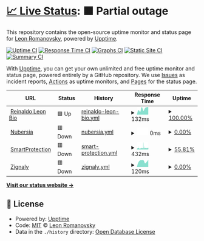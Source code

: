 # [📈 Live Status](https://reinaldoleon.github.io/upptime): <!--live status--> **🟧 Partial outage**

This repository contains the open-source uptime monitor and status page for [Leon Romanovsky](http://www.leon.nu), powered by [Upptime](https://github.com/upptime/upptime).

[![Uptime CI](https://github.com/reinaldoleon/monitoring/workflows/Uptime%20CI/badge.svg)](https://github.com/reinaldoleon/monitoring/actions?query=workflow%3A%22Uptime+CI%22)
[![Response Time CI](https://github.com/reinaldoleon/monitoring/workflows/Response%20Time%20CI/badge.svg)](https://github.com/reinaldoleon/monitoring/actions?query=workflow%3A%22Response+Time+CI%22)
[![Graphs CI](https://github.com/reinaldoleon/monitoring/workflows/Graphs%20CI/badge.svg)](https://github.com/reinaldoleon/monitoring/actions?query=workflow%3A%22Graphs+CI%22)
[![Static Site CI](https://github.com/reinaldoleon/monitoring/workflows/Static%20Site%20CI/badge.svg)](https://github.com/reinaldoleon/monitoring/actions?query=workflow%3A%22Static+Site+CI%22)
[![Summary CI](https://github.com/reinaldoleon/monitoring/workflows/Summary%20CI/badge.svg)](https://github.com/reinaldoleon/monitoring/actions?query=workflow%3A%22Summary+CI%22)

With [Upptime](https://upptime.js.org), you can get your own unlimited and free uptime monitor and status page, powered entirely by a GitHub repository. We use [Issues](https://github.com/reinaldoleon/monitoring/issues) as incident reports, [Actions](https://github.com/reinaldoleon/monitoring/actions) as uptime monitors, and [Pages](https://reinaldoleon.github.io/monitoring) for the status page.

<!--start: status pages-->
<!-- This summary is generated by Upptime (https://github.com/upptime/upptime) -->
<!-- Do not edit this manually, your changes will be overwritten -->
<!-- prettier-ignore -->
| URL | Status | History | Response Time | Uptime |
| --- | ------ | ------- | ------------- | ------ |
| <img alt="" src="https://icons.duckduckgo.com/ip3/reinaldoleon.github.io.ico" height="13"> [Reinaldo Leon Bio](https://reinaldoleon.github.io/bio/) | 🟩 Up | [reinaldo-leon-bio.yml](https://github.com/reinaldoleon/monitoring/commits/HEAD/history/reinaldo-leon-bio.yml) | <details><summary><img alt="Response time graph" src="./graphs/reinaldo-leon-bio/response-time-week.png" height="20"> 132ms</summary><br><a href="https://reinaldoleon.github.io/monitoring/history/reinaldo-leon-bio"><img alt="Response time 91" src="https://img.shields.io/endpoint?url=https%3A%2F%2Fraw.githubusercontent.com%2Freinaldoleon%2Fmonitoring%2FHEAD%2Fapi%2Freinaldo-leon-bio%2Fresponse-time.json"></a><br><a href="https://reinaldoleon.github.io/monitoring/history/reinaldo-leon-bio"><img alt="24-hour response time 180" src="https://img.shields.io/endpoint?url=https%3A%2F%2Fraw.githubusercontent.com%2Freinaldoleon%2Fmonitoring%2FHEAD%2Fapi%2Freinaldo-leon-bio%2Fresponse-time-day.json"></a><br><a href="https://reinaldoleon.github.io/monitoring/history/reinaldo-leon-bio"><img alt="7-day response time 132" src="https://img.shields.io/endpoint?url=https%3A%2F%2Fraw.githubusercontent.com%2Freinaldoleon%2Fmonitoring%2FHEAD%2Fapi%2Freinaldo-leon-bio%2Fresponse-time-week.json"></a><br><a href="https://reinaldoleon.github.io/monitoring/history/reinaldo-leon-bio"><img alt="30-day response time 103" src="https://img.shields.io/endpoint?url=https%3A%2F%2Fraw.githubusercontent.com%2Freinaldoleon%2Fmonitoring%2FHEAD%2Fapi%2Freinaldo-leon-bio%2Fresponse-time-month.json"></a><br><a href="https://reinaldoleon.github.io/monitoring/history/reinaldo-leon-bio"><img alt="1-year response time 92" src="https://img.shields.io/endpoint?url=https%3A%2F%2Fraw.githubusercontent.com%2Freinaldoleon%2Fmonitoring%2FHEAD%2Fapi%2Freinaldo-leon-bio%2Fresponse-time-year.json"></a></details> | <details><summary><a href="https://reinaldoleon.github.io/monitoring/history/reinaldo-leon-bio">100.00%</a></summary><a href="https://reinaldoleon.github.io/monitoring/history/reinaldo-leon-bio"><img alt="All-time uptime 100.00%" src="https://img.shields.io/endpoint?url=https%3A%2F%2Fraw.githubusercontent.com%2Freinaldoleon%2Fmonitoring%2FHEAD%2Fapi%2Freinaldo-leon-bio%2Fuptime.json"></a><br><a href="https://reinaldoleon.github.io/monitoring/history/reinaldo-leon-bio"><img alt="24-hour uptime 100.00%" src="https://img.shields.io/endpoint?url=https%3A%2F%2Fraw.githubusercontent.com%2Freinaldoleon%2Fmonitoring%2FHEAD%2Fapi%2Freinaldo-leon-bio%2Fuptime-day.json"></a><br><a href="https://reinaldoleon.github.io/monitoring/history/reinaldo-leon-bio"><img alt="7-day uptime 100.00%" src="https://img.shields.io/endpoint?url=https%3A%2F%2Fraw.githubusercontent.com%2Freinaldoleon%2Fmonitoring%2FHEAD%2Fapi%2Freinaldo-leon-bio%2Fuptime-week.json"></a><br><a href="https://reinaldoleon.github.io/monitoring/history/reinaldo-leon-bio"><img alt="30-day uptime 100.00%" src="https://img.shields.io/endpoint?url=https%3A%2F%2Fraw.githubusercontent.com%2Freinaldoleon%2Fmonitoring%2FHEAD%2Fapi%2Freinaldo-leon-bio%2Fuptime-month.json"></a><br><a href="https://reinaldoleon.github.io/monitoring/history/reinaldo-leon-bio"><img alt="1-year uptime 100.00%" src="https://img.shields.io/endpoint?url=https%3A%2F%2Fraw.githubusercontent.com%2Freinaldoleon%2Fmonitoring%2FHEAD%2Fapi%2Freinaldo-leon-bio%2Fuptime-year.json"></a></details>
| <img alt="" src="https://icons.duckduckgo.com/ip3/nubersia.com.ico" height="13"> [Nubersia](https://nubersia.com) | 🟥 Down | [nubersia.yml](https://github.com/reinaldoleon/monitoring/commits/HEAD/history/nubersia.yml) | <details><summary><img alt="Response time graph" src="./graphs/nubersia/response-time-week.png" height="20"> 0ms</summary><br><a href="https://reinaldoleon.github.io/monitoring/history/nubersia"><img alt="Response time 1341" src="https://img.shields.io/endpoint?url=https%3A%2F%2Fraw.githubusercontent.com%2Freinaldoleon%2Fmonitoring%2FHEAD%2Fapi%2Fnubersia%2Fresponse-time.json"></a><br><a href="https://reinaldoleon.github.io/monitoring/history/nubersia"><img alt="24-hour response time 0" src="https://img.shields.io/endpoint?url=https%3A%2F%2Fraw.githubusercontent.com%2Freinaldoleon%2Fmonitoring%2FHEAD%2Fapi%2Fnubersia%2Fresponse-time-day.json"></a><br><a href="https://reinaldoleon.github.io/monitoring/history/nubersia"><img alt="7-day response time 0" src="https://img.shields.io/endpoint?url=https%3A%2F%2Fraw.githubusercontent.com%2Freinaldoleon%2Fmonitoring%2FHEAD%2Fapi%2Fnubersia%2Fresponse-time-week.json"></a><br><a href="https://reinaldoleon.github.io/monitoring/history/nubersia"><img alt="30-day response time 0" src="https://img.shields.io/endpoint?url=https%3A%2F%2Fraw.githubusercontent.com%2Freinaldoleon%2Fmonitoring%2FHEAD%2Fapi%2Fnubersia%2Fresponse-time-month.json"></a><br><a href="https://reinaldoleon.github.io/monitoring/history/nubersia"><img alt="1-year response time 1315" src="https://img.shields.io/endpoint?url=https%3A%2F%2Fraw.githubusercontent.com%2Freinaldoleon%2Fmonitoring%2FHEAD%2Fapi%2Fnubersia%2Fresponse-time-year.json"></a></details> | <details><summary><a href="https://reinaldoleon.github.io/monitoring/history/nubersia">0.00%</a></summary><a href="https://reinaldoleon.github.io/monitoring/history/nubersia"><img alt="All-time uptime 92.41%" src="https://img.shields.io/endpoint?url=https%3A%2F%2Fraw.githubusercontent.com%2Freinaldoleon%2Fmonitoring%2FHEAD%2Fapi%2Fnubersia%2Fuptime.json"></a><br><a href="https://reinaldoleon.github.io/monitoring/history/nubersia"><img alt="24-hour uptime 0.00%" src="https://img.shields.io/endpoint?url=https%3A%2F%2Fraw.githubusercontent.com%2Freinaldoleon%2Fmonitoring%2FHEAD%2Fapi%2Fnubersia%2Fuptime-day.json"></a><br><a href="https://reinaldoleon.github.io/monitoring/history/nubersia"><img alt="7-day uptime 0.00%" src="https://img.shields.io/endpoint?url=https%3A%2F%2Fraw.githubusercontent.com%2Freinaldoleon%2Fmonitoring%2FHEAD%2Fapi%2Fnubersia%2Fuptime-week.json"></a><br><a href="https://reinaldoleon.github.io/monitoring/history/nubersia"><img alt="30-day uptime 1.38%" src="https://img.shields.io/endpoint?url=https%3A%2F%2Fraw.githubusercontent.com%2Freinaldoleon%2Fmonitoring%2FHEAD%2Fapi%2Fnubersia%2Fuptime-month.json"></a><br><a href="https://reinaldoleon.github.io/monitoring/history/nubersia"><img alt="1-year uptime 78.45%" src="https://img.shields.io/endpoint?url=https%3A%2F%2Fraw.githubusercontent.com%2Freinaldoleon%2Fmonitoring%2FHEAD%2Fapi%2Fnubersia%2Fuptime-year.json"></a></details>
| <img alt="" src="https://icons.duckduckgo.com/ip3/smartprotection.com.ico" height="13"> [SmartProtection](https://smartprotection.com) | 🟥 Down | [smart-protection.yml](https://github.com/reinaldoleon/monitoring/commits/HEAD/history/smart-protection.yml) | <details><summary><img alt="Response time graph" src="./graphs/smart-protection/response-time-week.png" height="20"> 432ms</summary><br><a href="https://reinaldoleon.github.io/monitoring/history/smart-protection"><img alt="Response time 436" src="https://img.shields.io/endpoint?url=https%3A%2F%2Fraw.githubusercontent.com%2Freinaldoleon%2Fmonitoring%2FHEAD%2Fapi%2Fsmart-protection%2Fresponse-time.json"></a><br><a href="https://reinaldoleon.github.io/monitoring/history/smart-protection"><img alt="24-hour response time 434" src="https://img.shields.io/endpoint?url=https%3A%2F%2Fraw.githubusercontent.com%2Freinaldoleon%2Fmonitoring%2FHEAD%2Fapi%2Fsmart-protection%2Fresponse-time-day.json"></a><br><a href="https://reinaldoleon.github.io/monitoring/history/smart-protection"><img alt="7-day response time 432" src="https://img.shields.io/endpoint?url=https%3A%2F%2Fraw.githubusercontent.com%2Freinaldoleon%2Fmonitoring%2FHEAD%2Fapi%2Fsmart-protection%2Fresponse-time-week.json"></a><br><a href="https://reinaldoleon.github.io/monitoring/history/smart-protection"><img alt="30-day response time 427" src="https://img.shields.io/endpoint?url=https%3A%2F%2Fraw.githubusercontent.com%2Freinaldoleon%2Fmonitoring%2FHEAD%2Fapi%2Fsmart-protection%2Fresponse-time-month.json"></a><br><a href="https://reinaldoleon.github.io/monitoring/history/smart-protection"><img alt="1-year response time 430" src="https://img.shields.io/endpoint?url=https%3A%2F%2Fraw.githubusercontent.com%2Freinaldoleon%2Fmonitoring%2FHEAD%2Fapi%2Fsmart-protection%2Fresponse-time-year.json"></a></details> | <details><summary><a href="https://reinaldoleon.github.io/monitoring/history/smart-protection">55.81%</a></summary><a href="https://reinaldoleon.github.io/monitoring/history/smart-protection"><img alt="All-time uptime 99.69%" src="https://img.shields.io/endpoint?url=https%3A%2F%2Fraw.githubusercontent.com%2Freinaldoleon%2Fmonitoring%2FHEAD%2Fapi%2Fsmart-protection%2Fuptime.json"></a><br><a href="https://reinaldoleon.github.io/monitoring/history/smart-protection"><img alt="24-hour uptime 62.03%" src="https://img.shields.io/endpoint?url=https%3A%2F%2Fraw.githubusercontent.com%2Freinaldoleon%2Fmonitoring%2FHEAD%2Fapi%2Fsmart-protection%2Fuptime-day.json"></a><br><a href="https://reinaldoleon.github.io/monitoring/history/smart-protection"><img alt="7-day uptime 55.81%" src="https://img.shields.io/endpoint?url=https%3A%2F%2Fraw.githubusercontent.com%2Freinaldoleon%2Fmonitoring%2FHEAD%2Fapi%2Fsmart-protection%2Fuptime-week.json"></a><br><a href="https://reinaldoleon.github.io/monitoring/history/smart-protection"><img alt="30-day uptime 89.41%" src="https://img.shields.io/endpoint?url=https%3A%2F%2Fraw.githubusercontent.com%2Freinaldoleon%2Fmonitoring%2FHEAD%2Fapi%2Fsmart-protection%2Fuptime-month.json"></a><br><a href="https://reinaldoleon.github.io/monitoring/history/smart-protection"><img alt="1-year uptime 99.12%" src="https://img.shields.io/endpoint?url=https%3A%2F%2Fraw.githubusercontent.com%2Freinaldoleon%2Fmonitoring%2FHEAD%2Fapi%2Fsmart-protection%2Fuptime-year.json"></a></details>
| <img alt="" src="https://icons.duckduckgo.com/ip3/zignaly.com.ico" height="13"> [Zignaly](https://zignaly.com/) | 🟥 Down | [zignaly.yml](https://github.com/reinaldoleon/monitoring/commits/HEAD/history/zignaly.yml) | <details><summary><img alt="Response time graph" src="./graphs/zignaly/response-time-week.png" height="20"> 120ms</summary><br><a href="https://reinaldoleon.github.io/monitoring/history/zignaly"><img alt="Response time 237" src="https://img.shields.io/endpoint?url=https%3A%2F%2Fraw.githubusercontent.com%2Freinaldoleon%2Fmonitoring%2FHEAD%2Fapi%2Fzignaly%2Fresponse-time.json"></a><br><a href="https://reinaldoleon.github.io/monitoring/history/zignaly"><img alt="24-hour response time 149" src="https://img.shields.io/endpoint?url=https%3A%2F%2Fraw.githubusercontent.com%2Freinaldoleon%2Fmonitoring%2FHEAD%2Fapi%2Fzignaly%2Fresponse-time-day.json"></a><br><a href="https://reinaldoleon.github.io/monitoring/history/zignaly"><img alt="7-day response time 120" src="https://img.shields.io/endpoint?url=https%3A%2F%2Fraw.githubusercontent.com%2Freinaldoleon%2Fmonitoring%2FHEAD%2Fapi%2Fzignaly%2Fresponse-time-week.json"></a><br><a href="https://reinaldoleon.github.io/monitoring/history/zignaly"><img alt="30-day response time 123" src="https://img.shields.io/endpoint?url=https%3A%2F%2Fraw.githubusercontent.com%2Freinaldoleon%2Fmonitoring%2FHEAD%2Fapi%2Fzignaly%2Fresponse-time-month.json"></a><br><a href="https://reinaldoleon.github.io/monitoring/history/zignaly"><img alt="1-year response time 203" src="https://img.shields.io/endpoint?url=https%3A%2F%2Fraw.githubusercontent.com%2Freinaldoleon%2Fmonitoring%2FHEAD%2Fapi%2Fzignaly%2Fresponse-time-year.json"></a></details> | <details><summary><a href="https://reinaldoleon.github.io/monitoring/history/zignaly">0.00%</a></summary><a href="https://reinaldoleon.github.io/monitoring/history/zignaly"><img alt="All-time uptime 90.82%" src="https://img.shields.io/endpoint?url=https%3A%2F%2Fraw.githubusercontent.com%2Freinaldoleon%2Fmonitoring%2FHEAD%2Fapi%2Fzignaly%2Fuptime.json"></a><br><a href="https://reinaldoleon.github.io/monitoring/history/zignaly"><img alt="24-hour uptime 0.00%" src="https://img.shields.io/endpoint?url=https%3A%2F%2Fraw.githubusercontent.com%2Freinaldoleon%2Fmonitoring%2FHEAD%2Fapi%2Fzignaly%2Fuptime-day.json"></a><br><a href="https://reinaldoleon.github.io/monitoring/history/zignaly"><img alt="7-day uptime 0.00%" src="https://img.shields.io/endpoint?url=https%3A%2F%2Fraw.githubusercontent.com%2Freinaldoleon%2Fmonitoring%2FHEAD%2Fapi%2Fzignaly%2Fuptime-week.json"></a><br><a href="https://reinaldoleon.github.io/monitoring/history/zignaly"><img alt="30-day uptime 1.38%" src="https://img.shields.io/endpoint?url=https%3A%2F%2Fraw.githubusercontent.com%2Freinaldoleon%2Fmonitoring%2FHEAD%2Fapi%2Fzignaly%2Fuptime-month.json"></a><br><a href="https://reinaldoleon.github.io/monitoring/history/zignaly"><img alt="1-year uptime 74.55%" src="https://img.shields.io/endpoint?url=https%3A%2F%2Fraw.githubusercontent.com%2Freinaldoleon%2Fmonitoring%2FHEAD%2Fapi%2Fzignaly%2Fuptime-year.json"></a></details>

<!--end: status pages-->

[**Visit our status website →**](https://reinaldoleon.github.io/monitoring)

## 📄 License

- Powered by: [Upptime](https://github.com/upptime/upptime)
- Code: [MIT](./LICENSE) © [Leon Romanovsky](http://www.leon.nu)
- Data in the `./history` directory: [Open Database License](https://opendatacommons.org/licenses/odbl/1-0/)
